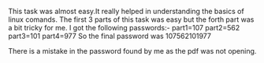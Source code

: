 This task was almost easy.It really helped in understanding the basics of linux comands. The first 3 parts of this task was easy but the forth part was a bit tricky for me. 
I got the following passwords:-
part1=107 
part2=562 
part3=101 
part4=977 
So the final password was 107562101977 

There is a mistake in the password found by me as the pdf was not opening.
